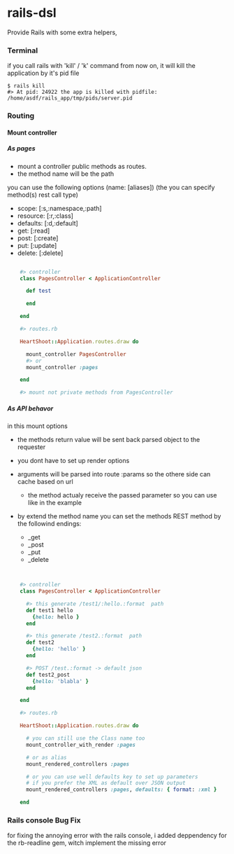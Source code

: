 rails-dsl
=================

Provide Rails with some extra helpers,

### Terminal

if you call rails with 'kill' / 'k' command from now on, it will kill the application by it's pid file

    $ rails kill
    #> At pid: 24922 the app is killed with pidfile: /home/asdf/rails_app/tmp/pids/server.pid


### Routing

#### Mount controller

##### As pages

* mount a controller public methods as routes.
* the method name will be the path

you can use the following options (name: [aliases])
(the you can specify method(s) rest call type)

* scope:    [:s,:namespace,:path]
* resource: [:r,:class]
* defaults: [:d,:default]
* get:      [:read]
* post:     [:create]
* put:      [:update]
* delete:   [:delete]


```ruby

    #> controller
    class PagesController < ApplicationController

      def test

      end

    end

    #> routes.rb

    HeartShoot::Application.routes.draw do

      mount_controller PagesController
      #> or
      mount_controller :pages

    end

    #> mount not private methods from PagesController

```

##### As API behavor

in this mount options

* the methods return value will be sent back parsed object to the requester
* you dont have to set up render options

* arguments will be parsed into route :params so the othere side can cache based on url
    * the method actualy receive the passed parameter so you can use like in the example

* by extend the method name you can set the methods REST method by the followind endings:
    * _get
    * _post
    * _put
    * _delete

```ruby


    #> controller
    class PagesController < ApplicationController

      #> this generate /test1/:hello.:format  path
      def test1 hello
        {hello: hello }
      end

      #> this generate /test2.:format  path
      def test2
        {hello: 'hello' }
      end

      #> POST /test.:format -> default json
      def test2_post
        {hello: 'blabla' }
      end

    end

    #> routes.rb

    HeartShoot::Application.routes.draw do

      # you can still use the Class name too
      mount_controller_with_render :pages

      # or as alias
      mount_rendered_controllers :pages

      # or you can use well defaults key to set up parameters
      # if you prefer the XML as default over JSON output
      mount_rendered_controllers :pages, defaults: { format: :xml }

    end

```

### Rails console Bug Fix

for fixing the annoying error with the rails console,
i added deppendency for the rb-readline gem, witch implement the missing error